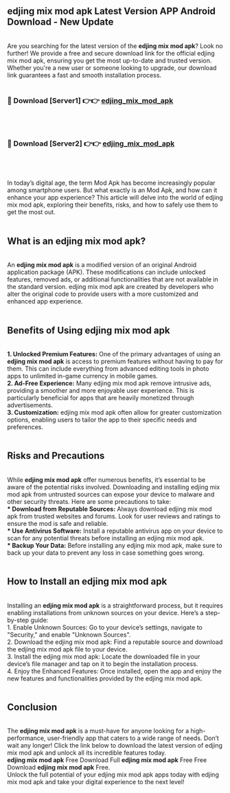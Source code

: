 ## edjing mix mod apk Latest Version APP Android Download - New Update
<br>
Are you searching for the latest version of the <strong>edjing mix mod apk</strong>? Look no further! We provide a free and secure download link for the official edjing mix mod apk, ensuring you get the most up-to-date and trusted version. Whether you're a new user or someone looking to upgrade, our download link guarantees a fast and smooth installation process.
<br>
<br>
<h3>🔴 Download [Server1] 👉👉 <a href="https://modyolo.store/edjing+mix+mod+apk">edjing_mix_mod_apk</a></h3><br>
<br>
<h3>🔴 Download [Server2] 👉👉 <a href="https://modyolo.store/edjing+mix+mod+apk">edjing_mix_mod_apk</a></h3><br>
<br>
<br>
In today’s digital age, the term Mod Apk has become increasingly popular among smartphone users. But what exactly is an Mod Apk, and how can it enhance your app experience? This article will delve into the world of edjing mix mod apk, exploring their benefits, risks, and how to safely use them to get the most out.
<br>
<br>
<h2>What is an edjing mix mod apk?</h2>
<br>
An <strong>edjing mix mod apk</strong> is a modified version of an original Android application package (APK). These modifications can include unlocked features, removed ads, or additional functionalities that are not available in the standard version. edjing mix mod apk are created by developers who alter the original code to provide users with a more customized and enhanced app experience.
<br>
<br>
<h2>Benefits of Using edjing mix mod apk</h2>
<br>
<strong> 1. Unlocked Premium Features:</strong> One of the primary advantages of using an <strong>edjing mix mod apk</strong> is access to premium features without having to pay for them. This can include everything from advanced editing tools in photo apps to unlimited in-game currency in mobile games.
<br>
<strong> 2. Ad-Free Experience:</strong> Many edjing mix mod apk remove intrusive ads, providing a smoother and more enjoyable user experience. This is particularly beneficial for apps that are heavily monetized through advertisements.
<br>
<strong> 3. Customization:</strong> edjing mix mod apk often allow for greater customization options, enabling users to tailor the app to their specific needs and preferences.
<br>
<br>
<h2>Risks and Precautions</h2>
<br>
While <strong>edjing mix mod apk</strong> offer numerous benefits, it’s essential to be aware of the potential risks involved. Downloading and installing edjing mix mod apk from untrusted sources can expose your device to malware and other security threats. Here are some precautions to take:
<br>
<strong> * Download from Reputable Sources:</strong> Always download edjing mix mod apk from trusted websites and forums. Look for user reviews and ratings to ensure the mod is safe and reliable.
<br>
<strong> * Use Antivirus Software:</strong> Install a reputable antivirus app on your device to scan for any potential threats before installing an edjing mix mod apk.
<br>
<strong> * Backup Your Data:</strong> Before installing any edjing mix mod apk, make sure to back up your data to prevent any loss in case something goes wrong.
<br>
<br>
<h2>How to Install an edjing mix mod apk</h2>
<br>
Installing an <strong>edjing mix mod apk</strong> is a straightforward process, but it requires enabling installations from unknown sources on your device. Here’s a step-by-step guide:
<br>
 1. Enable Unknown Sources: Go to your device’s settings, navigate to "Security," and enable "Unknown Sources".
<br>
 2. Download the edjing mix mod apk: Find a reputable source and download the edjing mix mod apk file to your device.
<br>
 3. Install the edjing mix mod apk: Locate the downloaded file in your device’s file manager and tap on it to begin the installation process.
<br>
 4. Enjoy the Enhanced Features: Once installed, open the app and enjoy the new features and functionalities provided by the edjing mix mod apk.
<br>
<br>
<h2><strong>Conclusion</strong></h2>
<br>
The <strong>edjing mix mod apk</strong> is a must-have for anyone looking for a high-performance, user-friendly app that caters to a wide range of needs. Don’t wait any longer! Click the link below to download the latest version of edjing mix mod apk and unlock all its incredible features today.
<br>
<strong>edjing mix mod apk</strong> Free Download Full <strong>edjing mix mod apk</strong> Free Free Download <strong>edjing mix mod apk</strong> Free.
<br>
Unlock the full potential of your edjing mix mod apk apps today with edjing mix mod apk and take your digital experience to the next level!